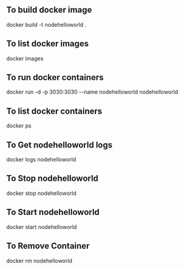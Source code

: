 ## To build docker image
docker build -t nodehelloworld .

## To list docker images
docker images

## To run docker containers
docker run -d -p 3030:3030 --name nodehelloworld nodehelloworld

## To list docker containers
docker ps

## To Get nodehelloworld logs
docker logs nodehelloworld

## To Stop nodehelloworld
docker stop nodehelloworld

## To Start nodehelloworld
docker start nodehelloworld

## To Remove Container
docker rm nodehelloworld
